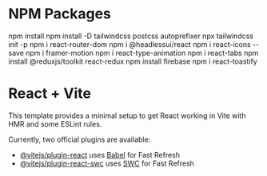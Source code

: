 # NPM Packages

npm install
npm install -D tailwindcss postcss autoprefixer
npx tailwindcss init -p
npm i react-router-dom
npm i @headlessui/react
npm i react-icons --save
npm i framer-motion
npm i react-type-animation
npm i react-tabs
npm install @reduxjs/toolkit react-redux
npm install firebase
npm i react-toastify

# React + Vite

This template provides a minimal setup to get React working in Vite with HMR and some ESLint rules.

Currently, two official plugins are available:

- [@vitejs/plugin-react](https://github.com/vitejs/vite-plugin-react/blob/main/packages/plugin-react/README.md) uses [Babel](https://babeljs.io/) for Fast Refresh
- [@vitejs/plugin-react-swc](https://github.com/vitejs/vite-plugin-react-swc) uses [SWC](https://swc.rs/) for Fast Refresh
